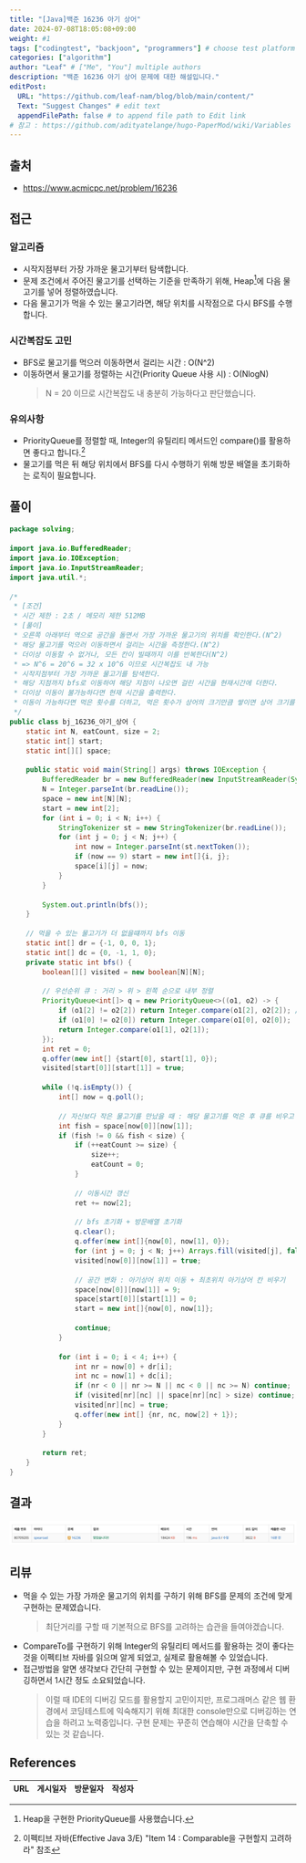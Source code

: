 ```yaml
---
title: "[Java]백준 16236 아기 상어"
date: 2024-07-08T18:05:08+09:00
weight: #1
tags: ["codingtest", "backjoon", "programmers"] # choose test platform
categories: ["algorithm"]
author: "Leaf" # ["Me", "You"] multiple authors
description: "백준 16236 아기 상어 문제에 대한 해설입니다."
editPost:
  URL: "https://github.com/leaf-nam/blog/blob/main/content/"
  Text: "Suggest Changes" # edit text
  appendFilePath: false # to append file path to Edit link
# 참고 : https://github.com/adityatelange/hugo-PaperMod/wiki/Variables
---
```


## 출처

- https://www.acmicpc.net/problem/16236

## 접근

### 알고리즘

- 시작지점부터 가장 가까운 물고기부터 탐색합니다.
- 문제 조건에서 주어진 물고기를 선택하는 기준을 만족하기 위해, Heap[^1]에 다음 물고기를 넣어 정렬하였습니다.
- 다음 물고기가 먹을 수 있는 물고기라면, 해당 위치를 시작점으로 다시 BFS를 수행합니다.

### 시간복잡도 고민

- BFS로 물고기를 먹으러 이동하면서 걸리는 시간 : O(N^2)
- 이동하면서 물고기를 정렬하는 시간(Priority Queue 사용 시) : O(NlogN)
  > N = 20 이므로 시간복잡도 내 충분히 가능하다고 판단했습니다.

### 유의사항

- PriorityQueue를 정렬할 때, Integer의 유틸리티 메서드인 compare()를 활용하면 좋다고 합니다.[^2]
- 물고기를 먹은 뒤 해당 위치에서 BFS를 다시 수행하기 위해 방문 배열을 초기화하는 로직이 필요합니다.

## 풀이

```java
package solving;

import java.io.BufferedReader;
import java.io.IOException;
import java.io.InputStreamReader;
import java.util.*;

/*
 * [조건]
 * 시간 제한 : 2초 / 메모리 제한 512MB
 * [풀이]
 * 오른쪽 아래부터 역으로 공간을 돌면서 가장 가까운 물고기의 위치를 확인한다.(N^2)
 * 해당 물고기를 먹으러 이동하면서 걸리는 시간을 측정한다.(N^2)
 * 더이상 이동할 수 없거나, 모든 칸이 빌때까지 이를 반복한다(N^2)
 * => N^6 = 20^6 = 32 x 10^6 이므로 시간복잡도 내 가능
 * 시작지점부터 가장 가까운 물고기를 탐색한다.
 * 해당 지점까지 bfs로 이동하여 해당 지점이 나오면 걸린 시간을 현재시간에 더한다.
 * 더이상 이동이 불가능하다면 현재 시간을 출력한다.
 * 이동이 가능하다면 먹은 횟수를 더하고, 먹은 횟수가 상어의 크기만큼 쌓이면 상어 크기를 1 늘린다.
 */
public class bj_16236_아기_상어 {
    static int N, eatCount, size = 2;
    static int[] start;
    static int[][] space;

    public static void main(String[] args) throws IOException {
        BufferedReader br = new BufferedReader(new InputStreamReader(System.in));
        N = Integer.parseInt(br.readLine());
        space = new int[N][N];
        start = new int[2];
        for (int i = 0; i < N; i++) {
            StringTokenizer st = new StringTokenizer(br.readLine());
            for (int j = 0; j < N; j++) {
                int now = Integer.parseInt(st.nextToken());
                if (now == 9) start = new int[]{i, j};
                space[i][j] = now;
            }
        }

        System.out.println(bfs());
    }

    // 먹을 수 있는 물고기가 더 없을떄까지 bfs 이동
    static int[] dr = {-1, 0, 0, 1};
    static int[] dc = {0, -1, 1, 0};
    private static int bfs() {
        boolean[][] visited = new boolean[N][N];

        // 우선순위 큐 : 거리 > 위 > 왼쪽 순으로 내부 정렬
        PriorityQueue<int[]> q = new PriorityQueue<>((o1, o2) -> {
            if (o1[2] != o2[2]) return Integer.compare(o1[2], o2[2]); // Integer.compare() 메서드 활용
            if (o1[0] != o2[0]) return Integer.compare(o1[0], o2[0]);
            return Integer.compare(o1[1], o2[1]);
        });
        int ret = 0;
        q.offer(new int[] {start[0], start[1], 0});
        visited[start[0]][start[1]] = true;

        while (!q.isEmpty()) {
            int[] now = q.poll();

            // 자신보다 작은 물고기를 만났을 때 : 해당 물고기를 먹은 후 큐를 비우고 다시 bfs 시작
            int fish = space[now[0]][now[1]];
            if (fish != 0 && fish < size) {
                if (++eatCount >= size) {
                    size++;
                    eatCount = 0;
                }

                // 이동시간 갱신
                ret += now[2];

                // bfs 초기화 + 방문배열 초기화
                q.clear();
                q.offer(new int[]{now[0], now[1], 0});
                for (int j = 0; j < N; j++) Arrays.fill(visited[j], false);
                visited[now[0]][now[1]] = true;

                // 공간 변화 : 아기상어 위치 이동 + 최초위치 아기상어 칸 비우기
                space[now[0]][now[1]] = 9;
                space[start[0]][start[1]] = 0;
                start = new int[]{now[0], now[1]};

                continue;
            }

            for (int i = 0; i < 4; i++) {
                int nr = now[0] + dr[i];
                int nc = now[1] + dc[i];
                if (nr < 0 || nr >= N || nc < 0 || nc >= N) continue;
                if (visited[nr][nc] || space[nr][nc] > size) continue;
                visited[nr][nc] = true;
                q.offer(new int[] {nr, nc, now[2] + 1});
            }
        }

        return ret;
    }
}
```

## 결과

![result](result.png)

## 리뷰

- 먹을 수 있는 가장 가까운 물고기의 위치를 구하기 위해 BFS를 문제의 조건에 맞게 구현하는 문제였습니다.
  > 최단거리를 구할 때 기본적으로 BFS를 고려하는 습관을 들여야겠습니다.
- CompareTo를 구현하기 위해 Integer의 유틸리티 메서드를 활용하는 것이 좋다는 것을 이펙티브 자바를 읽으며 알게 되었고, 실제로 활용해볼 수 있었습니다.
- 접근방법을 알면 생각보다 간단히 구현할 수 있는 문제이지만, 구현 과정에서 디버깅하면서 1시간 정도 소요되었습니다.
  > 이럴 때 IDE의 디버깅 모드를 활용할지 고민이지만, 프로그래머스 같은 웹 환경에서 코딩테스트에 익숙해지기 위해 최대한 console만으로 디버깅하는 연습을 하려고 노력중입니다.
  > 구현 문제는 꾸준히 연습해야 시간을 단축할 수 있는 것 같습니다.

## References

| URL | 게시일자 | 방문일자 | 작성자 |
| :-- | :------- | :------- | :----- |

[^1]: Heap을 구현한 PriorityQueue를 사용했습니다.
[^2]: 이펙티브 자바(Effective Java 3/E) "Item 14 : Comparable을 구현할지 고려하라" 참조
